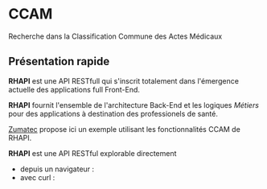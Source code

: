 # CCAM
Recherche dans la Classification Commune des Actes Médicaux

## Présentation rapide
**RHAPI** est une API RESTfull qui s'inscrit totalement dans l'émergence actuelle des applications full Front-End.

**RHAPI** fournit l'ensemble de l'architecture Back-End et les logiques *Métiers* pour des applications à destination des professionels de santé.

[Zumatec](http://www.zumatec.com) propose ici un exemple utilisant les fonctionnalités CCAM de RHAPI.

**RHAPI** est une API RESTful explorable directement 
  - depuis un navigateur :
  - avec curl :
